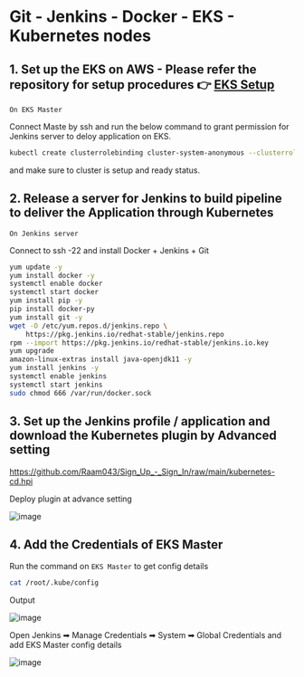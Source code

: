 # Git - Jenkins - Docker - EKS - Kubernetes nodes




## 1. Set up the EKS on AWS - Please refer the repository for setup procedures 👉 **[EKS Setup](https://github.com/Raam043/Projects/blob/39acd2b88e39e168fc73c13a6adb9a2947152a6b/Kubernetes_Project-2-EKSCTL.md)**

`On EKS Master`

Connect Maste by ssh and run the below command to grant permission for Jenkins server to deloy application on EKS.

```sh
kubectl create clusterrolebinding cluster-system-anonymous --clusterrole=cluster-admin --user=system:anonymous
```

and make sure to cluster is setup and ready status.



## 2. Release a server for Jenkins to build pipeline to deliver the Application through Kubernetes 

`On Jenkins server`

Connect to ssh -22 and install Docker + Jenkins + Git 
```sh
yum update -y
yum install docker -y
systemctl enable docker
systemctl start docker
yum install pip -y
pip install docker-py
yum install git -y
wget -O /etc/yum.repos.d/jenkins.repo \
    https://pkg.jenkins.io/redhat-stable/jenkins.repo
rpm --import https://pkg.jenkins.io/redhat-stable/jenkins.io.key
yum upgrade
amazon-linux-extras install java-openjdk11 -y
yum install jenkins -y
systemctl enable jenkins
systemctl start jenkins
sudo chmod 666 /var/run/docker.sock
```


## 3. Set up the Jenkins profile / application and download the Kubernetes plugin by Advanced setting

https://github.com/Raam043/Sign_Up_-_Sign_In/raw/main/kubernetes-cd.hpi

Deploy plugin at advance setting

![image](https://user-images.githubusercontent.com/111989928/200826362-d76bf863-1837-4a67-baa4-6061dfc11bb8.png)




## 4. Add the Credentials of EKS Master


Run the command on `EKS Master` to get config details 
```sh
cat /root/.kube/config
```

Output 

![image](https://user-images.githubusercontent.com/111989928/200827198-b37bfc65-2327-49f1-98c0-f525bf341298.png)

Open Jenkins ➡ Manage Credentials ➡ System ➡ Global Credentials and add EKS Master config details


![image](https://user-images.githubusercontent.com/111989928/200828155-e65d50c9-76ca-4b6e-8c09-0067dded7c39.png)


















